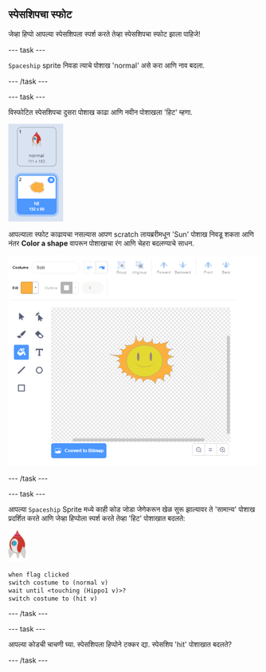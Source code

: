 ## स्पेसशिपचा स्फोट

जेव्हा हिप्पो आपल्या स्पेसशिपला स्पर्श करते तेव्हा स्पेसशिपचा स्फोट झाला पाहिजे!

--- task ---

`Spaceship` sprite निवडा त्याचे पोशाख 'normal' असे करा आणि नाव बदला.

--- /task ---

--- task ---

विस्फोटित स्पेसशिपचा दुसरा पोशाख काढा आणि नवीन पोशाखला 'हिट' म्हणा.

![screenshot](images/invaders-spaceship-costumes.png)

आपल्याला स्फोट काढायचा नसल्यास आपण scratch लायब्ररीमधून 'Sun' पोशाख निवडू शकता आणि नंतर **Color a shape** वापरून पोशाखाचा रंग आणि चेहरा बदलण्याचे साधन.

![screenshot](images/invaders-sun.png)

--- /task ---

--- task ---

आपल्या `Spaceship` Sprite मध्ये काही कोड जोडा जेणेकरून खेळ सुरू झाल्यावर ते 'सामान्य' पोशाख प्रदर्शित करते आणि जेव्हा हिप्पोला स्पर्श करते तेव्हा 'हिट' पोशाखात बदलते:

![rocket sprite](images/rocket-sprite.png)

```blocks3
when flag clicked
switch costume to (normal v)
wait until <touching (Hippo1 v)>?
switch costume to (hit v)
```

--- /task ---

--- task ---

आपल्या कोडची चाचणी घ्या. स्पेसशिपला हिप्पोने टक्कर द्या. स्पेसशिप 'hit' पोशाखात बदलते?

--- /task ---